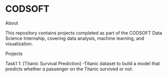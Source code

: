 # CODSOFT
About

This repository contains projects completed as part of the CODSOFT Data Science Internship, covering data analysis, machine learning, and visualization.

Projects

Task1 1: [Titanic Survival Prediction] -Titanic dataset to build a model that predicts whether a passenger on the Titanic survived or not.


